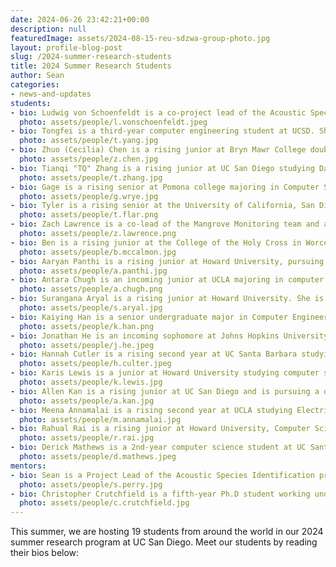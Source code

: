 ```yaml
---
date: 2024-06-26 23:42:21+00:00
description: null
featuredImage: assets/2024-08-15-reu-sdzwa-group-photo.jpg
layout: profile-blog-post
slug: /2024-summer-research-students
title: 2024 Summer Research Students
author: Sean
categories:
- news-and-updates
students:
- bio: Ludwig von Schoenfeldt is a co-project lead of the Acoustic Species Identification team and an incoming 4th-year ECE Computer Engineering undergraduate student at UC San Diego. He has been on the team since Fall 2023, exploring various deep learning architectures, leading the team's participation in the BirdCLEF 2024 competition, and researching how to combine template matching with deep learning to enhance classification. Over the summer, Ludwig deepened his work with transformer-based architectures and supported the development of a desktop application to facilitate user interaction with the deep learning models. Currently, he is refining transformer architectures and implementing an inference method for the desktop app using Rust. In his free time, Ludwig enjoys reading, meeting friends, surfing, and cycling.
  photo: assets/people/l.vonschoenfeldt.jpeg
- bio: Tongfei is a third-year computer engineering student at UCSD. She is interested in machine learning/AI, computer vision, and image processing. During the summer, she is working on the grouper moon project, including testing fish segmentation model and training AI models for fish detection. In her free time, Tongfei enjoys going to the beach, doing pilates, and trying different coffee spots. 
  photo: assets/people/t.yang.jpg
- bio: Zhuo (Cecilia) Chen is a rising junior at Bryn Mawr College double majoring in Computer Science and Pure Mathematics. In 2024 summer, she worked on Robust Scientific Machine Learning, specifically analyzing the Neural Network performance when the dataset contains different amounts of noise. After undergrad, she would like to do research in TBD field. Cecilia loves to do hot yoga, hike, try different foods, and listen to jazz. 
  photo: assets/people/z.chen.jpg
- bio: Tianqi "TQ" Zhang is a rising junior at UC San Diego studying Data Science. He's been on the Acoustic Species ID team since the fall of 2023, and has been a project lead for the team since 2024. This summer, he's primarily been looking into new ways to interpret model outputs and new, learnable representations for audio data. In his free time, he loves to play and listen to music, build LEGOs, and eat delicious food.
  photo: assets/people/t.zhang.jpg
- bio: Gage is a rising senior at Pomona college majoring in Computer Science. This summer, he is working on machine learning models for the Mangrove Monitoring project. After collge, he wants to do research in some area related to machine learning and autonomous agents. Gage enjoys playing on the computer, vehicle repair, motorcycling, and poker.
  photo: assets/people/g.wrye.jpg
- bio: Tyler is a rising senior at the University of California, San Diego majoring in Computer Science. This summer, he is working on collecting and finalizing results from the Baboons on the Move project. After college, he hopes to continue to work robotics for wildlife conservation. Tyler enjoys overcomplicating tasks by trying to automate them, and animals.
  photo: assets/people/t.flar.png
- bio: Zach Lawrence is a co-lead of the Mangrove Monitoring team and a rising third year undergraduate at UC San Diego majoring in Computer Science and minoring in Physics. He has been on the team since spring of 2023. Over the summer, he is currently working on provisioning, networking and deploying an AWS infrastructure to host the Mangrove Monitoring web platform. In his free time he enjoys writing music, reading, and rock climbing.
  photo: assets/people/z.lawrence.png
- bio: Ben is a rising junior at the College of the Holy Cross in Worcester, Massachusetts studying Computer Science. During the summer and throughout the following school year, he is working on computer vision problems for FishSense. When he's not doing research, Ben tutors computer science, runs the robotics club, and promotes research awareness and inclusivity for undergraduate students. He enjoys writing music, watching soccer, hanging out on the boat, and learning new things.
  photo: assets/people/b.mccalmon.jpg
- bio: Aaryan Panthi is a rising junior at Howard University, pursuing a B.S. in Computer Science. This summer, he is contributing to the software development team for Project Mangrove Monitoring, focusing on creating reproducible website code for cloud deployment and enhancing the backend pipeline for image processing. In his free time, Aaryan enjoys outdoor activities with friends, mainly playing soccer or biking around Washington, D.C.
  photo: assets/people/a.panthi.jpg
- bio: Antara Chugh is an incoming junior at UCLA majoring in computer science and minoring in history. During the summer, she is working on Smartfin, developing and testing the software for a scheduler to allow for sampling multiple sensors with minimal conflict. She also assists with manufacturing the fin, specifically helping with the potting process. Her research interests lie in using robotics and machine learning to study environmental sciences, and at UCLA develops neural networks to model molecular interactions. Outside of research, she enjoys running, swimming, and helping promote UCLA student musicians.
  photo: assets/people/a.chugh.png
- bio: Surangana Aryal is a rising junior at Howard University. She is majoring in Computer Science. This summer, she worked with the acoustics species identification. She was involved in building a dekstop application that would help the users better interact with the machine learning model. Besides that she also designed a database schema that would handle a very large amount of datas and metadatas related to the acoustic bird species. During her free time, she enjoys watching movies and tv shows.
  photo: assets/people/s.aryal.jpg
- bio: Kaiying Han is a senior undergraduate major in Computer Engineering in the Chinese Univerisity of Hong Kong, Shenzhen. He is interested in computer vision and systems. This summer, he is working on developing a machine learning pipeline for semantic fish segementation in FishSense, which overcome underwater noise with image enhancement and depth guidance. Out of research, he enjoys TRPG and video games, and watching movies.
  photo: assets/people/k.han.png
- bio: Jonathan He is an incoming sophomore at Johns Hopkins University, enrolled in the combined BS/MS program in Computer Science and Computer Integrated Surgery. As part of the Acoustic Species Monitoring project, he has been working on implementing a transformer-based model for avian species identification, comparing it to existing CNN counterparts. This summer, Jonathan embarked on various adventures around the San Diego region, including skydiving, surfing, and trips to Anza Borrego. As a result, he’s more tanned than ever before.
  photo: assets/people/j.he.jpeg
- bio: Hannah Cutler is a rising second year at UC Santa Barbara studying Electrical Engineering. She hopes to apply her studies to oceanography and earth sciences, especially in the areas of signal processing and sensor design. This summer she is working on the Smartfin project, debugging and testing the Smartfin PCB version 3.0 with its firmware, and developing a python model to understand the effects of scheduler delays on data accuracy. In her free time, she loves playing with her cats, going for beach walks, drinking lots of tea, and reading science fiction.
  photo: assets/people/h.culter.jpeg
- bio: Karis Lewis is a junior at Howard University studying computer science and minoring in electronic studio art. As a Matthew Henson Fellowship recipient, she is working with the Simplifying Meshes team throughout the year to use neural networks as data structures to query shortest path lengths on large-scale terrain graphs. Karis is also working on implementing two mesh simplification algorithms. In her free time, she enjoys music, video games, and game development.
  photo: assets/people/k.lewis.jpg
- bio: Allen Kan is a rising junior at UC San Diego and is pursuing a degree in Electrical Engineering. For this summer, he has been working on writing a database to assist in storing metadata for the mobile app. He has been out on boat trips to validate features of the mobile app and to address any mobile issues that arise. In his spare time, he enjoys reading, cooking and spending time with his family.
  photo: assets/people/a.kan.jpg
- bio: Meena Annamalai is a rising second year at UCLA studying Electrical and Computer Engineering. This summer, she is part of the Smartfin team where she is working on PCB testing, continuing to develop firmware for version 3 of the device, and helping with the fin manufacturing process. In her free time, Meena enjoys playing tennis, exploring beaches, and trying new food.
  photo: assets/people/m.annamalai.jpg
- bio: Rahual Rai is a rising junior at Howard University, Computer Science. Rahual is part of the software development team for Project Mangrove Monitoring, focusing on implementing an authentication layer to ensure secure user access and managing the database architecture for efficient data handling. Besides that, Rahual loves exploring the outdoors, especially with his doggo.
  photo: assets/people/r.rai.jpg
- bio: Derick Mathews is a 2nd-year computer science student at UC Santa Cruz. This is his second summer he working on a project with the Scripps Institute of Oceanography to develop a location system for a swarm of underwater robots. The team hopes to study ocean currents and the creatures they transport, including plankton. He's always had passion for robotics and loves building rockets and drones in his free time. He also loves mountain biking with friends and playing guitar.
  photo: assets/people/d.mathews.jpeg
mentors:
- bio: Sean is a Project Lead of the Acoustic Species Identification project and an incoming PhD student in the computer science department of UCSD. His key research interests include machine learning with a focus on low-resource acoustic and scientific datasets as well as improving environmental monitoring and conservation. Should the notion of free time exist, Sean enjoys traveling around San Diego, visiting family, playing games with friends, and having the cats in his apartments tolerate him.  
  photo: assets/people/s.perry.jpg
- bio: Christopher Crutchfield is a fifth-year Ph.D student working under Professor Curt Schurgers and Professor Ryan Kastner.  His Masters was in Intelligent Systems, Robotics, and Control.  He is now putting that background to work by developing sensors for understanding the health of our oceans by developing underwater depth cameras with FishSense, a project which he leads.  Through the use of these cameras, he hopes to be able to help scientists monitor the biodiversity of our oceans and the health of the underwater ecosystem.  When not working to help protect our environment, he enjoys a quiet day at home, with his wife and three cats.
  photo: assets/people/c.crutchfield.jpg
---
```

This summer, we are hosting 19 students from around the world in our 2024 summer research program at UC San Diego. Meet our students by reading their bios below:
